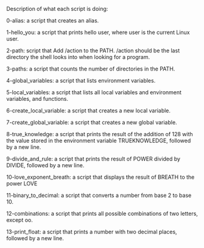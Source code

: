 Description of what each script is doing:

0-alias: a script that creates an alias.

1-hello_you: a script that prints hello user, where user is the current Linux user.

2-path: script that Add /action to the PATH. /action should be the last directory the shell looks into when looking for a program.

3-paths: a script that counts the number of directories in the PATH.

4-global_variables:  a script that lists environment variables.

5-local_variables: a script that lists all local variables and environment variables, and functions.

6-create_local_variable:  a script that creates a new local variable.

7-create_global_variable: a script that creates a new global variable.

8-true_knowledge: a script that prints the result of the addition of 128 with the value stored in the environment variable TRUEKNOWLEDGE, followed by a new line.

9-divide_and_rule: a script that prints the result of POWER divided by DIVIDE, followed by a new line.

10-love_exponent_breath: a script that displays the result of BREATH to the power LOVE

11-binary_to_decimal: a script that converts a number from base 2 to base 10.

12-combinations:  a script that prints all possible combinations of two letters, except oo.

13-print_float: a script that prints a number with two decimal places, followed by a new line.

